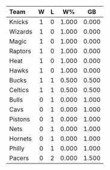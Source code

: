 | Team                             |  W  |  L  |  W%   |  GB   |
|:---------------------------------|:---:|:---:|:-----:|:-----:|
| [](/r/nyknicks) Knicks           |  1  |  0  | 1.000 | 0.000 |
| [](/r/washingtonwizards) Wizards |  1  |  0  | 1.000 | 0.000 |
| [](/r/orlandomagic) Magic        |  1  |  0  | 1.000 | 0.000 |
| [](/r/torontoraptors) Raptors    |  1  |  0  | 1.000 | 0.000 |
| [](/r/heat) Heat                 |  1  |  0  | 1.000 | 0.000 |
| [](/r/atlantahawks) Hawks        |  1  |  0  | 1.000 | 0.000 |
| [](/r/mkebucks) Bucks            |  1  |  1  | 0.500 | 0.500 |
| [](/r/bostonceltics) Celtics     |  1  |  1  | 0.500 | 0.500 |
| [](/r/chicagobulls) Bulls        |  0  |  1  | 0.000 | 1.000 |
| [](/r/clevelandcavs) Cavs        |  0  |  1  | 0.000 | 1.000 |
| [](/r/detroitpistons) Pistons    |  0  |  1  | 0.000 | 1.000 |
| [](/r/gonets) Nets               |  0  |  1  | 0.000 | 1.000 |
| [](/r/charlottehornets) Hornets  |  0  |  1  | 0.000 | 1.000 |
| [](/r/sixers) Philly             |  0  |  1  | 0.000 | 1.000 |
| [](/r/pacers) Pacers             |  0  |  2  | 0.000 | 1.500 |